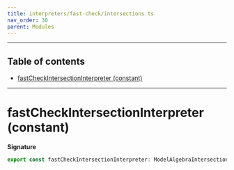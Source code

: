 ```yaml
---
title: interpreters/fast-check/intersections.ts
nav_order: 30
parent: Modules
---
```


---

<h2 class="text-delta">Table of contents</h2>

- [fastCheckIntersectionInterpreter (constant)](#fastcheckintersectioninterpreter-constant)

---

# fastCheckIntersectionInterpreter (constant)

**Signature**

```ts
export const fastCheckIntersectionInterpreter: ModelAlgebraIntersection1<URI> = ...
```
